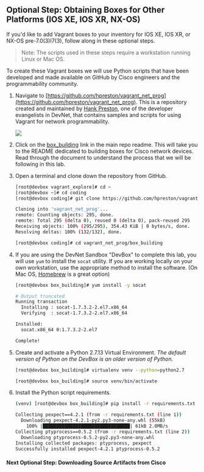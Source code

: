## Optional Step: Obtaining Boxes for Other Platforms (IOS XE, IOS XR, NX-OS)

If you'd like to add Vagrant boxes to your inventory for IOS XE, IOS XR, or NX-OS pre-7.0(3)I7(3), follow along in these optional steps.  

> Note: The scripts used in these steps require a workstation running Linux or Mac OS.

To create these Vagrant boxes we will use Python scripts that have been developed and made available on GitHub by Cisco engineers and the programmability community.  

1. Navigate to [https://github.com/hpreston/vagrant_net_prog](https://github.com/hpreston/vagrant_net_prog).  This is a repository created and maintained by [Hank Preston](https://twitter.com/hfpreston), one of the developer evangelists in DevNet, that contains samples and scripts for using Vagrant for network programmability.  

    <!-- ![](images/vagrant_net_prog_repo.png) -->
    ![](images/vagrant_net_prog_repo.png)

1. Click on the [box_building](https://github.com/hpreston/vagrant_net_prog/tree/master/box_building) link in the main repo readme.  This will take you to the README dedicated to building boxes for Cisco network devices.  Read through the document to understand the process that we will be following in this lab.  

1. Open a terminal and clone down the repository from GitHub.  

    ```bash
    [root@devbox vagrant_explore]# cd ~
    [root@devbox ~]# cd coding
    [root@devbox coding]# git clone https://github.com/hpreston/vagrant_net_prog

    Cloning into 'vagrant_net_prog'...
    remote: Counting objects: 295, done.
    remote: Total 295 (delta 0), reused 0 (delta 0), pack-reused 295
    Receiving objects: 100% (295/295), 354.43 KiB | 0 bytes/s, done.
    Resolving deltas: 100% (132/132), done.

    [root@devbox coding]# cd vagrant_net_prog/box_building
    ```

1. If you are using the DevNet Sandbox "DevBox" to complete this lab, you will use `yum` to install the `socat` utility.  If you are working locally on your own workstation, use the appropriate method to install the software.  (On Mac OS, [Homebrew](https://brew.sh) is a great option)

    ```bash
    [root@devbox box_building]# yum install -y socat

    # Output truncated
    Running transaction
      Installing : socat-1.7.3.2-2.el7.x86_64                                                                              1/1
      Verifying  : socat-1.7.3.2-2.el7.x86_64                                                                              1/1

    Installed:
      socat.x86_64 0:1.7.3.2-2.el7

    Complete!
    ```

1. Create and activate a Python 2.7.13 Virtual Environment.  *The default version of Python on the DevBox is an older version of Python.*

    ```bash
    [root@devbox box_building]# virtualenv venv --python=python2.7

    [root@devbox box_building]# source venv/bin/activate
    ```

1. Install the Python script requirements.  

    ```bash
    (venv) [root@devbox box_building]# pip install -r requirements.txt

    Collecting pexpect==4.2.1 (from -r requirements.txt (line 1))
      Downloading pexpect-4.2.1-py2.py3-none-any.whl (55kB)
        100% |████████████████████████████████| 61kB 2.8MB/s
    Collecting ptyprocess==0.5.2 (from -r requirements.txt (line 2))
      Downloading ptyprocess-0.5.2-py2.py3-none-any.whl
    Installing collected packages: ptyprocess, pexpect
    Successfully installed pexpect-4.2.1 ptyprocess-0.5.2
    ```

#### Next Optional Step: Downloading Source Artifacts from Cisco
